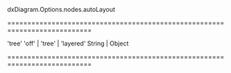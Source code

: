 <!--id-->dxDiagram.Options.nodes.autoLayout<!--/id-->
===========================================================================
<!--default-->'tree'<!--/default-->
<!--acceptValues-->'off' | 'tree' | 'layered'<!--/acceptValues-->
<!--type-->String | Object<!--/type-->
===========================================================================

<!--shortDescription-->

<!--/shortDescription-->

<!--fullDescription-->

<!--/fullDescription-->